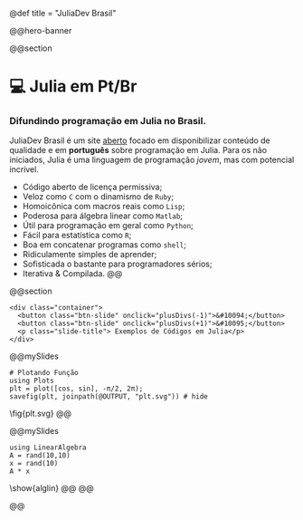 @def title = "JuliaDev Brasil"


@@hero-banner

@@section
# :computer: Julia em Pt/Br
### Difundindo programação em Julia no Brasil.
<!-- # :computer: Difundindo programação em Julia no Brasil -->
JuliaDev Brasil é um site [aberto](https://github.com/JuliaDevBrasil/juliadevbrasil.github.io)
focado em disponibilizar conteúdo de qualidade e em **português** sobre programação em Julia.
Para os não iniciados, Julia é uma linguagem de programação *jovem*, mas  com potencial incrível.

* Código aberto de licença permissiva;
* Veloz como `C` com o dinamismo de `Ruby`;
* Homoicônica com macros reais como `Lisp`;
* Poderosa para álgebra linear como `Matlab`;
* Útil para programação em geral como `Python`;
* Fácil para estatística como `R`;
* Boa em concatenar programas como `shell`;
* Ridiculamente simples de aprender;
* Sofisticada o bastante para programadores sérios;
* Iterativa & Compilada.
@@ <!-- section end -->

@@section
~~~
<div class="container">
  <button class="btn-slide" onclick="plusDivs(-1)">&#10094;</button>
  <button class="btn-slide" onclick="plusDivs(+1)">&#10095;</button>
  <p class="slide-title"> Exemplos de Códigos em Julia</p>
</div>
~~~

@@mySlides
```julia:plot
# Plotando Função
using Plots
plt = plot([cos, sin], -π/2, 2π);
savefig(plt, joinpath(@OUTPUT, "plt.svg")) # hide
```
\fig{plt.svg}
@@ <!-- mySlides end -->

@@mySlides
```julia:alglin
using LinearAlgebra
A = rand(10,10)
x = rand(10)
A * x
```
\show{alglin}
@@ <!-- mySlides end -->
@@ <!-- section end -->

@@ <!-- hero-banner end -->

